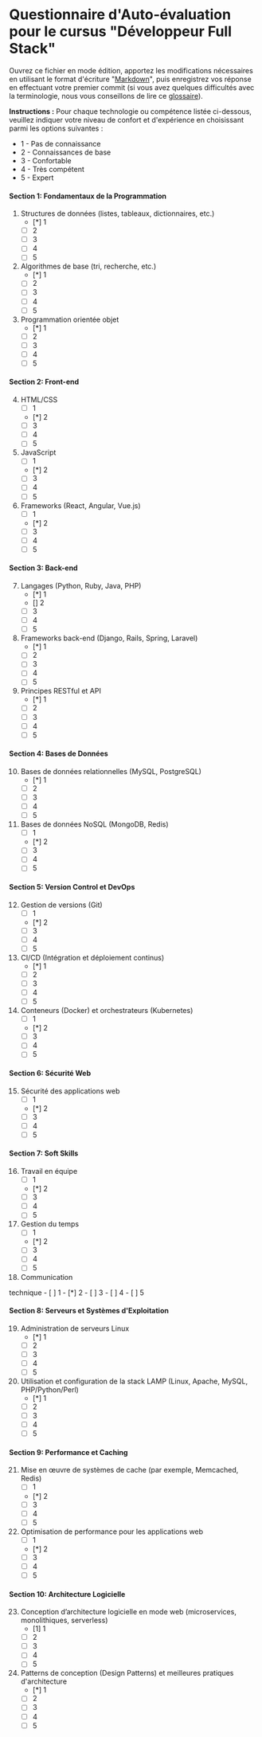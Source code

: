 
# Questionnaire d'Auto-évaluation pour le cursus "Développeur Full Stack"

Ouvrez ce fichier en mode édition, apportez les modifications nécessaires en utilisant le format d'écriture "[Markdown](https://docs.github.com/fr/get-started/writing-on-github/getting-started-with-writing-and-formatting-on-github/basic-writing-and-formatting-syntax)", 
puis enregistrez vos réponse en effectuant votre premier commit (si vous avez quelques difficultés avec la terminologie, nous vous conseillons de lire ce [glossaire](https://docs.github.com/fr/get-started/learning-about-github/github-glossary)).

**Instructions :** Pour chaque technologie ou compétence listée ci-dessous, veuillez indiquer votre niveau de confort et d'expérience en choisissant parmi les options suivantes : 
- 1 - Pas de connaissance
- 2 - Connaissances de base
- 3 - Confortable
- 4 - Très compétent
- 5 - Expert

#### Section 1: Fondamentaux de la Programmation
1. Structures de données (listes, tableaux, dictionnaires, etc.)
   - [*] 1
   - [ ] 2
   - [ ] 3
   - [ ] 4
   - [ ] 5
2. Algorithmes de base (tri, recherche, etc.)
   - [*] 1
   - [ ] 2
   - [ ] 3
   - [ ] 4
   - [ ] 5
3. Programmation orientée objet
   - [*] 1
   - [ ] 2
   - [ ] 3
   - [ ] 4
   - [ ] 5

#### Section 2: Front-end
4. HTML/CSS
   - [ ] 1
   - [*] 2
   - [ ] 3
   - [ ] 4
   - [ ] 5
5. JavaScript
   - [ ] 1
   - [*] 2
   - [ ] 3
   - [ ] 4
   - [ ] 5
6. Frameworks (React, Angular, Vue.js)
   - [ ] 1
   - [*] 2
   - [ ] 3
   - [ ] 4
   - [ ] 5

#### Section 3: Back-end
7. Langages (Python, Ruby, Java, PHP)
   - [*] 1
   - [] 2
   - [ ] 3
   - [ ] 4
   - [ ] 5
8. Frameworks back-end (Django, Rails, Spring, Laravel)
   - [*] 1
   - [ ] 2
   - [ ] 3
   - [ ] 4
   - [ ] 5
9. Principes RESTful et API
   - [*] 1
   - [ ] 2
   - [ ] 3
   - [ ] 4
   - [ ] 5

#### Section 4: Bases de Données
10. Bases de données relationnelles (MySQL, PostgreSQL)
    - [*] 1
    - [ ] 2
    - [ ] 3
    - [ ] 4
    - [ ] 5
11. Bases de données NoSQL (MongoDB, Redis)
    - [ ] 1
    - [*] 2
    - [ ] 3
    - [ ] 4
    - [ ] 5

#### Section 5: Version Control et DevOps
12. Gestion de versions (Git)
    - [ ] 1
    - [*] 2
    - [ ] 3
    - [ ] 4
    - [ ] 5
13. CI/CD (Intégration et déploiement continus)
    - [*] 1
    - [ ] 2
    - [ ] 3
    - [ ] 4
    - [ ] 5
14. Conteneurs (Docker) et orchestrateurs (Kubernetes)
    - [ ] 1
    - [*] 2
    - [ ] 3
    - [ ] 4
    - [ ] 5

#### Section 6: Sécurité Web
15. Sécurité des applications web
    - [ ] 1
    - [*] 2
    - [ ] 3
    - [ ] 4
    - [ ] 5

#### Section 7: Soft Skills
16. Travail en équipe
    - [ ] 1
    - [*] 2
    - [ ] 3
    - [ ] 4
    - [ ] 5
17. Gestion du temps
    - [ ] 1
    - [*] 2
    - [ ] 3
    - [ ] 4
    - [ ] 5
18. Communication

 technique
    - [ ] 1
    - [*] 2
    - [ ] 3
    - [ ] 4
    - [ ] 5

#### Section 8: Serveurs et Systèmes d'Exploitation
19. Administration de serveurs Linux
    - [*] 1
    - [ ] 2
    - [ ] 3
    - [ ] 4
    - [ ] 5
20. Utilisation et configuration de la stack LAMP (Linux, Apache, MySQL, PHP/Python/Perl)
    - [*] 1
    - [ ] 2
    - [ ] 3
    - [ ] 4
    - [ ] 5

#### Section 9: Performance et Caching
21. Mise en œuvre de systèmes de cache (par exemple, Memcached, Redis)
    - [ ] 1
    - [*] 2
    - [ ] 3
    - [ ] 4
    - [ ] 5
22. Optimisation de performance pour les applications web
    - [ ] 1
    - [*] 2
    - [ ] 3
    - [ ] 4
    - [ ] 5

#### Section 10: Architecture Logicielle
23. Conception d’architecture logicielle en mode web (microservices, monolithiques, serverless)
    - [1] 1
    - [ ] 2
    - [ ] 3
    - [ ] 4
    - [ ] 5
24. Patterns de conception (Design Patterns) et meilleures pratiques d'architecture
    - [*] 1
    - [ ] 2
    - [ ] 3
    - [ ] 4
    - [ ] 5

